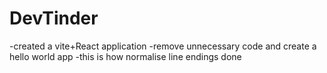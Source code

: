 # DevTinder

-created a vite+React application
-remove unnecessary code and create a hello world app
-this is how normalise line endings done
